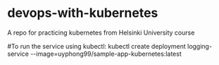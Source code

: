 # devops-with-kubernetes
A repo for practicing kubernetes from Helsinki University course

#To run the service using kubectl:
kubectl create deployment logging-service --image=uyphong99/sample-app-kubernetes:latest
